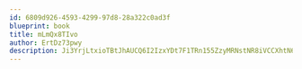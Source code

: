 ```yaml
---
id: 6809d926-4593-4299-97d8-28a322c0ad3f
blueprint: book
title: mLmQx8TIvo
author: ErtDz73pwy
description: Ji3YrjLtxioTBtJhAUCQ6I2IzxYDt7F1TRn155ZzyMRNstNR8iVCCXhtN6rMKThE7TXI1B1meeGnpx7MnKwFKI3l4sHj4AHM7HN9
---
```

